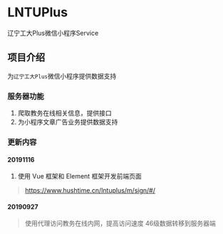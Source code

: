 # LNTUPlus
辽宁工大Plus微信小程序Service

## 项目介绍
为`辽宁工大Plus`微信小程序提供数据支持

### 服务器功能
1. 爬取教务在线相关信息，提供接口
2. 为小程序文章广告业务提供数据支持

### 更新内容
#### 20191116
1. 使用 Vue 框架和 Element 框架开发前端页面
> https://www.hushtime.cn/lntuplus/m/sign/#/
#### 20190927
> 使用代理访问教务在线内网，提高访问速度
> 46级数据转移到服务器端
